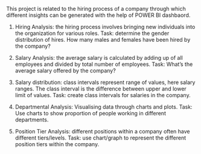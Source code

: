 This project is related to the hiring process of a company through which different insights can be generated with the help of POWER BI dashbaord.

1.	Hiring Analysis: the hiring process involves bringing new individuals into the organization for various roles.
Task: determine the gender distribution of hires. How many males and females have been hired by the company?

2.	 Salary Analysis: the average salary is calculated by adding up of all employees and divided by total number of employees.
Task: What’s the average salary offered by the company?

3.	Salary distribution: class intervals represent range of values, here salary ranges. The class interval is the difference between upper and lower limit of values. 
Task: create class intervals for salaries in the company.

4.	Departmental Analysis: Visualising data through charts and plots. 
Task: Use charts to show proportion of people working in different departments.

5.	Position Tier Analysis: different positions within a company often have different tiers/levels.
Task: use chart/graph to represent the different position tiers within the company. 
